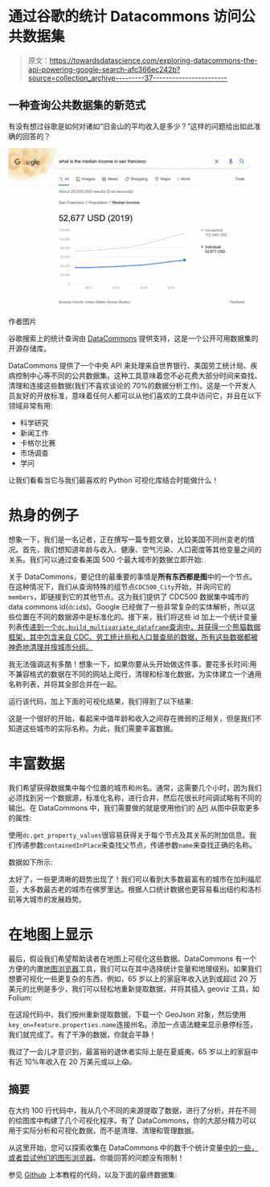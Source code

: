 # 通过谷歌的统计 Datacommons 访问公共数据集

> 原文：<https://towardsdatascience.com/exploring-datacommons-the-api-powering-google-search-afc366ec242b?source=collection_archive---------37----------------------->

## 一种查询公共数据集的新范式

有没有想过谷歌是如何对诸如“旧金山的平均收入是多少？”这样的问题给出如此准确的回答的？

![](img/1190a785b5e5c96612ec50969d654751.png)

作者图片

谷歌搜索上的统计查询由 [DataCommons](https://datacommons.org/) 提供支持，这是一个公开可用数据集的开源存储库。

DataCommons 提供了一个中央 API 来处理来自世界银行、美国劳工统计局、疾病控制中心等不同的公共数据集。这种工具意味着您不必花费大部分时间来查找、清理和连接这些数据(我们不喜欢谈论的 70%的数据分析工作)。这是一个开发人员友好的开放标准，意味着任何人都可以从他们喜欢的工具中访问它，并且在以下领域非常有用:

*   科学研究
*   新闻工作
*   卡格尔比赛
*   市场调查
*   学问

让我们看看当它与我们最喜欢的 Python 可视化库结合时能做什么！

# 热身的例子

想象一下，我们是一名记者，正在撰写一篇专题文章，比较美国不同州变老的情况。首先，我们想知道年龄与收入、健康、空气污染、人口密度等其他变量之间的关系。我们可以通过查看美国 500 个最大城市的数据立即开始:

关于 DataCommons，要记住的最重要的事情是**所有东西都是图**中的一个节点。在这种情况下，我们从查询特殊的组节点`CDC500_City`开始，并询问它的`members`，即链接到它的其他节点。这为我们提供了 CDC500 数据集中城市的 data commons id(`dcid`s)。Google 已经做了一些非常复杂的实体解析，所以这些位置在不同的数据源中是标准化的。接下来，我们将这些 id 加上一个统计变量列表[传递到一个`dc.build_multivariate_dataframe`查询中，并获得一个熊猫数据框架，其中包含来自 CDC、劳工统计局和人口普查局的数据，所有这些数据都被神奇地清理并按城市分组。](https://datacommons.org/tools/stat-var)

我无法强调这有多酷！想象一下，如果你要从头开始做这件事，要花多长时间:用不兼容格式的数据在不同的网站上爬行，清理和标准化数据，为实体建立一个通用名称列表，并将其全部合并在一起。

运行该代码，加上下面的可视化结果，我们得到了以下结果:

这是一个很好的开始，看起来中值年龄和收入之间存在微弱的正相关，但是我们不知道这些城市的实际名称。为此，我们需要丰富数据。

# 丰富数据

我们希望获得数据集中每个位置的城市和州名。通常，这需要几个小时，因为我们必须找到另一个数据源，标准化名称，进行合并，然后花很长时间调试略有不同的输出。在 DataCommons 中，我们需要做的就是使用他们的 [API](https://docs.datacommons.org/api/) 从图中获取更多的属性:

使用`dc.get_property_values`很容易获得关于每个节点及其关系的附加信息。我们传递参数`containedInPlace`来查找父节点，传递参数`name`来查找正确的名称。

数据如下所示:

太好了，一些更清晰的趋势出现了！我们可以看到大多数最富有的城市在加利福尼亚，大多数最古老的城市在佛罗里达。根据人口统计数据也更容易看出纽约和洛杉矶等大城市的发展趋势。

# 在地图上显示

最后，假设我们希望帮助读者在地图上可视化这些数据。DataCommons 有一个方便的内置[地图浏览器](https://datacommons.org/tools/map)工具，我们可以在其中选择统计变量和地理级别。如果我们想要可视化一些更复杂的东西，例如，65 岁以上的家庭年收入达到或超过 20 万美元的比例是多少，我们可以轻松地重新提取数据，并将其插入 geoviz 工具，如 Folium:

在这段代码中，我们按州重新提取数据，下载一个 GeoJson 对象，然后使用`key_on=feature.properties.name`连接州名。添加一点语法糖来显示悬停标签，我们就完成了。有了干净的数据，你就会平静！

我过了一会儿才意识到，最富裕的退休者实际上是在夏威夷，65 岁以上的家庭中有近 10%年收入在 20 万美元或以上😱。

## 摘要

在大约 100 行代码中，我从几个不同的来源提取了数据，进行了分析，并在不同的绘图库中构建了几个可视化程序。有了 DataCommons，你的大部分精力可以用于实际分析和可视化数据，而不是清理、清理和管理数据。

从这里开始，您可以探索收集在 DataCommons 中的数千个统计变量[中的一些，或者尝试他们的](https://datacommons.org/tools/stat-var)[图形浏览器](https://datacommons.org/browser/)。你能回答的问题没有限制！

参见 [Github](https://github.com/johnmicahreid/datascienceexamples/blob/main/DataCommons_Tutorial.ipynb) 上本教程的代码，以及下面的最终数据集: